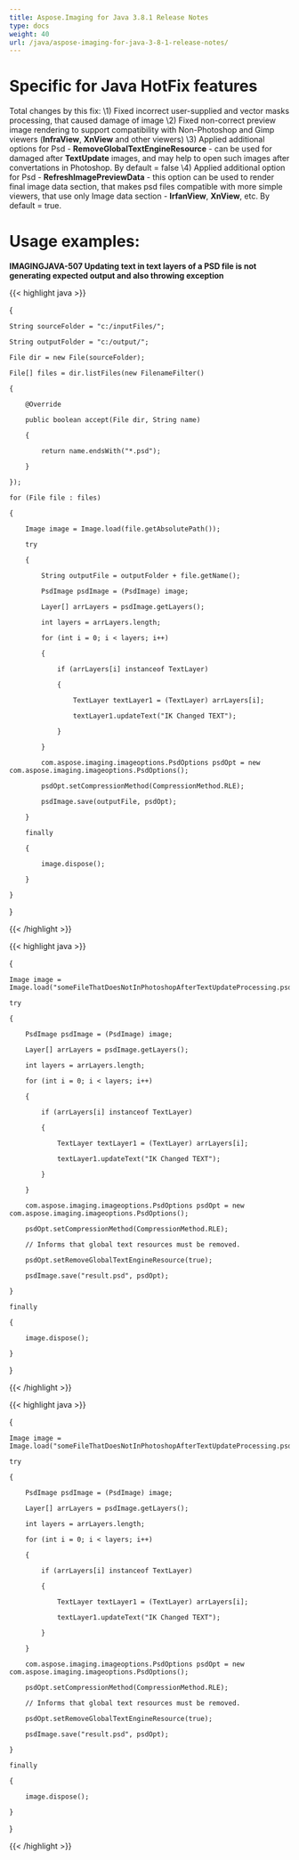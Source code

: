 ```yaml
---
title: Aspose.Imaging for Java 3.8.1 Release Notes
type: docs
weight: 40
url: /java/aspose-imaging-for-java-3-8-1-release-notes/
---
```


# **Specific for Java HotFix features**
Total changes by this fix:
\1) Fixed incorrect user-supplied and vector masks processing, that caused damage of image
\2) Fixed non-correct preview image rendering to support compatibility with Non-Photoshop and Gimp viewers (**InfraView**, **XnView** and other viewers)
\3) Applied additional options for Psd - **RemoveGlobalTextEngineResource** - can be used for damaged after **TextUpdate** images, and may help to open such images after convertations in Photoshop. By default = false
\4) Applied additional option for Psd - **RefreshImagePreviewData** - this option can be used to render final image data section, that makes psd files compatible with more simple viewers, that use only Image data section - **IrfanView**, **XnView**, etc. By default = true.
# **Usage examples:**
**IMAGINGJAVA-507 Updating text in text layers of a PSD file is not generating expected output and also throwing exception**

{{< highlight java >}}

 <example>

{

	String sourceFolder = "c:/inputFiles/";

	String outputFolder = "c:/output/";

	File dir = new File(sourceFolder);

	File[] files = dir.listFiles(new FilenameFilter()

	{

		@Override

		public boolean accept(File dir, String name)

		{

			return name.endsWith("*.psd");

		}

	});

	for (File file : files)

	{

		Image image = Image.load(file.getAbsolutePath());

		try

		{

			String outputFile = outputFolder + file.getName();

			PsdImage psdImage = (PsdImage) image;

			Layer[] arrLayers = psdImage.getLayers();

			int layers = arrLayers.length;

			for (int i = 0; i < layers; i++)

			{

				if (arrLayers[i] instanceof TextLayer)

				{

					TextLayer textLayer1 = (TextLayer) arrLayers[i];

					textLayer1.updateText("IK Changed TEXT");

				}

			}

			com.aspose.imaging.imageoptions.PsdOptions psdOpt = new com.aspose.imaging.imageoptions.PsdOptions();

			psdOpt.setCompressionMethod(CompressionMethod.RLE);

			psdImage.save(outputFile, psdOpt);

		}

		finally

		{

			image.dispose();

		}

	}

}

</example>

{{< /highlight >}}

{{< highlight java >}}

 <example>

{

	Image image = Image.load("someFileThatDoesNotInPhotoshopAfterTextUpdateProcessing.psd");

	try

	{

		PsdImage psdImage = (PsdImage) image;

		Layer[] arrLayers = psdImage.getLayers();

		int layers = arrLayers.length;

		for (int i = 0; i < layers; i++)

		{

			if (arrLayers[i] instanceof TextLayer)

			{

				TextLayer textLayer1 = (TextLayer) arrLayers[i];

				textLayer1.updateText("IK Changed TEXT");

			}

		}

		com.aspose.imaging.imageoptions.PsdOptions psdOpt = new com.aspose.imaging.imageoptions.PsdOptions();

		psdOpt.setCompressionMethod(CompressionMethod.RLE);

		// Informs that global text resources must be removed.

		psdOpt.setRemoveGlobalTextEngineResource(true);

		psdImage.save("result.psd", psdOpt);

	}

	finally

	{

		image.dispose();

	}

}

</example>

{{< /highlight >}}

{{< highlight java >}}

 <example>

{

	Image image = Image.load("someFileThatDoesNotInPhotoshopAfterTextUpdateProcessing.psd");

	try

	{

		PsdImage psdImage = (PsdImage) image;

		Layer[] arrLayers = psdImage.getLayers();

		int layers = arrLayers.length;

		for (int i = 0; i < layers; i++)

		{

			if (arrLayers[i] instanceof TextLayer)

			{

				TextLayer textLayer1 = (TextLayer) arrLayers[i];

				textLayer1.updateText("IK Changed TEXT");

			}

		}

		com.aspose.imaging.imageoptions.PsdOptions psdOpt = new com.aspose.imaging.imageoptions.PsdOptions();

		psdOpt.setCompressionMethod(CompressionMethod.RLE);

		// Informs that global text resources must be removed.

		psdOpt.setRemoveGlobalTextEngineResource(true);

		psdImage.save("result.psd", psdOpt);

	}

	finally

	{

		image.dispose();

	}

}

</example>

{{< /highlight >}}
